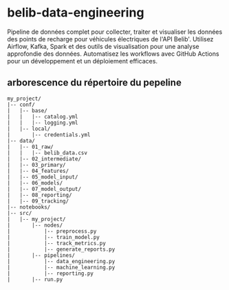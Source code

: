# belib-data-engineering
Pipeline de données complet pour collecter, traiter et visualiser les données des points de recharge pour véhicules électriques de l'API Belib'. Utilisez Airflow, Kafka, Spark et des outils de visualisation pour une analyse approfondie des données. Automatisez les workflows avec GitHub Actions pour un développement et un déploiement efficaces.

## arborescence du répertoire du pepeline 
```
my_project/
|-- conf/
|   |-- base/
|   |   |-- catalog.yml
|   |   |-- logging.yml
|   |-- local/
|       |-- credentials.yml
|-- data/
|   |-- 01_raw/
|   |   |-- belib_data.csv
|   |-- 02_intermediate/
|   |-- 03_primary/
|   |-- 04_features/
|   |-- 05_model_input/
|   |-- 06_models/
|   |-- 07_model_output/
|   |-- 08_reporting/
|   |-- 09_tracking/
|-- notebooks/
|-- src/
|   |-- my_project/
|       |-- nodes/
|           |-- preprocess.py
|           |-- train_model.py
|           |-- track_metrics.py
|           |-- generate_reports.py
|       |-- pipelines/
|           |-- data_engineering.py
|           |-- machine_learning.py
|           |-- reporting.py
|       |-- run.py
```